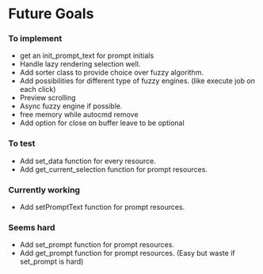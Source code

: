 # Future Goals

### To implement

- get an init\_prompt\_text for prompt initials
- Handle lazy rendering selection well.
- Add sorter class to provide choice over fuzzy algorithm.
- Add possibilities for different type of fuzzy engines.
     (like execute job on each click)
- Preview scrolling
- Async fuzzy engine if possible.
- free memory while autocmd remove
- Add option for close on buffer leave to be optional


### To test

- Add set\_data function for every resource.
- Add get\_current\_selection function for prompt resources.

### Currently working
- Add setPromptText function for prompt resources.


### Seems hard
- Add set\_prompt function for prompt resources.
- Add get\_prompt function for prompt resources. (Easy but waste if set\_prompt
is hard)
